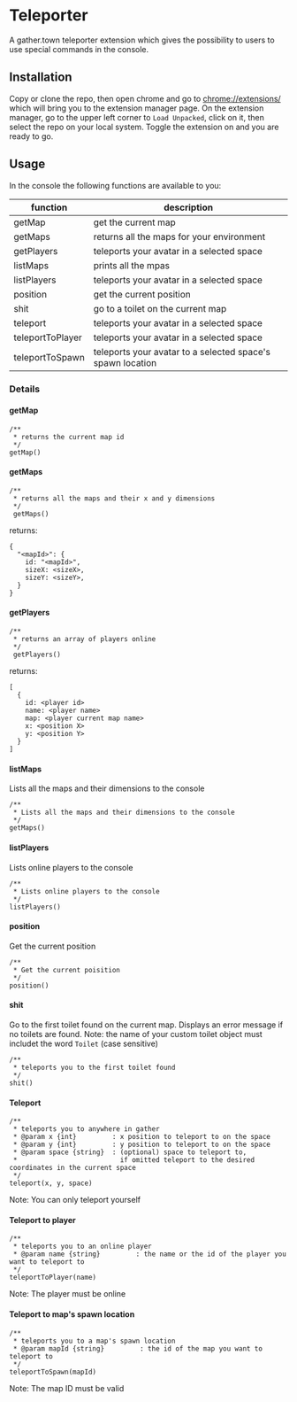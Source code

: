 # Teleporter

A gather.town teleporter extension which gives the possibility to users to use special commands in the console.

## Installation

Copy or clone the repo, then open chrome and go to [chrome://extensions/](chrome://extensions/) which will bring you to the extension manager page.
On the extension manager, go to the upper left corner to `Load Unpacked`, click on it, then select the repo on your local system.
Toggle the extension on and you are ready to go.

## Usage

In the console the following functions are available to you:

| function         | description                                                |
| ---------------- | ---------------------------------------------------------- |
| getMap           | get the current map                                        |
| getMaps          | returns all the maps for your environment                  |
| getPlayers       | teleports your avatar in a selected space                  |
| listMaps         | prints all the mpas                                        |
| listPlayers      | teleports your avatar in a selected space                  |
| position         | get the current position                                   |
| shit             | go to a toilet on the current map                          |
| teleport         | teleports your avatar in a selected space                  |
| teleportToPlayer | teleports your avatar in a selected space                  |
| teleportToSpawn  | teleports your avatar to a selected space's spawn location |

### Details

#### getMap

```
/**
 * returns the current map id
 */
getMap()
```

#### getMaps

```
/**
 * returns all the maps and their x and y dimensions
 */
 getMaps()
```

returns:

```
{
  "<mapId>": {
    id: "<mapId>",
    sizeX: <sizeX>,
    sizeY: <sizeY>,
  }
}
```

#### getPlayers

```
/**
 * returns an array of players online
 */
 getPlayers()
```

returns:

```
[
  {
    id: <player id>
    name: <player name>
    map: <player current map name>
    x: <position X>
    y: <position Y>
  }
]
```

#### listMaps

Lists all the maps and their dimensions to the console

```
/**
 * Lists all the maps and their dimensions to the console
 */
getMaps()
```

#### listPlayers

Lists online players to the console

```
/**
 * Lists online players to the console
 */
listPlayers()
```

#### position

Get the current position

```
/**
 * Get the current poisition
 */
position()
```

#### shit

Go to the first toilet found on the current map.
Displays an error message if no toilets are found.
Note: the name of your custom toilet object must includet the word `Toilet` (case sensitive)
```
/**
 * teleports you to the first toilet found
 */
shit()
```

#### Teleport

```
/**
 * teleports you to anywhere in gather
 * @param x {int}         : x position to teleport to on the space
 * @param y {int}         : y position to teleport to on the space
 * @param space {string}  : (optional) space to teleport to,
 *                          if omitted teleport to the desired coordinates in the current space
 */
teleport(x, y, space)
```

Note: You can only teleport yourself

#### Teleport to player

```
/**
 * teleports you to an online player
 * @param name {string}         : the name or the id of the player you want to teleport to
 */
teleportToPlayer(name)
```

Note: The player must be online

#### Teleport to map's spawn location

```
/**
 * teleports you to a map's spawn location
 * @param mapId {string}         : the id of the map you want to teleport to
 */
teleportToSpawn(mapId)
```

Note: The map ID must be valid
